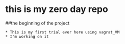 # this is my zero day repo

##the beginning of the project
~~~~~~~~~~~~~
* This is my first trial ever here using vagrat_VM
* I'm working on it 
~~~~~~~~~~~~~
